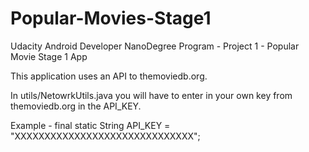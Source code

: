 # Popular-Movies-Stage1
Udacity Android Developer NanoDegree Program - Project 1 - Popular Movie Stage 1 App

This application uses an API to themoviedb.org.

In utils/NetowrkUtils.java you will have to enter in your own key from themoviedb.org in the API_KEY.  

Example - final static String API_KEY = "XXXXXXXXXXXXXXXXXXXXXXXXXXXXXX";
